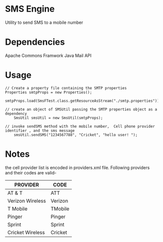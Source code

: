 # SMS Engine

Utility to send SMS to a mobile number

# Dependencies
 Apache Commons Framwork
 Java Mail API
 
 # Usage
 
    // Create a property file containing the SMTP properties
    Properties smtpProps = new Properties();
		smtpProps.load(SmsFTest.class.getResourceAsStream("./smtp.properties"));

    // create an object of SMSUtil passing the SMTP properties object as a dependency
		SmsUtil smsUtil = new SmsUtil(smtpProps);
    
    // invoke sendSMS method with the mobile number,  Cell phone provider identifier , and the sms message 
		smsUtil.sendSMS("1234567788", "Cricket", "hello user! ");

# Notes 

 the cell provider list is encoded in providers.xml file. Following providers and their codes  are valid-
 
|  PROVIDER           |   CODE               | 
| --------------------|----------------------|
| AT & T              |              ATT     |
| Verizon Wireless    |              Verizon |
| T Mobile            |              TMobile |
|Pinger               |              Pinger  |
| Sprint              |              Sprint  |
| Cricket Wireless    |              Cricket |

   
